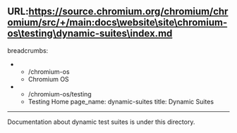 URL:https://source.chromium.org/chromium/chromium/src/+/main:docs\website\site\chromium-os\testing\dynamic-suites\index.md
---
breadcrumbs:
- - /chromium-os
  - Chromium OS
- - /chromium-os/testing
  - Testing Home
page_name: dynamic-suites
title: Dynamic Suites
---

Documentation about dynamic test suites is under this directory.
